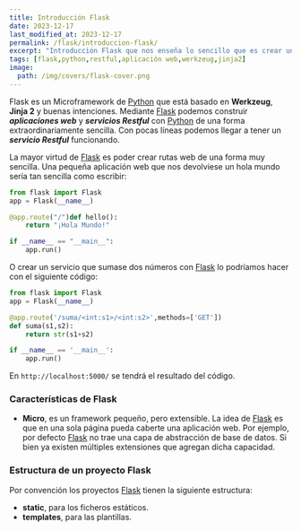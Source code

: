 ```yaml
---
title: Introducción Flask
date: 2023-12-17
last_modified_at: 2023-12-17
permalink: /flask/introduccion-flask/
excerpt: "Introducción Flask que nos enseña lo sencillo que es crear una aplicación web o servicio restful con este framework."
tags: [flask,python,restful,aplicación web,werkzeug,jinja2]
image:
  path: /img/covers/flask-cover.png
---
```


Flask es un Microframework de [Python](https://www.manualweb.net/python/) que está basado en **Werkzeug**, **Jinja 2** y buenas intenciones. Mediante [Flask](https://www.manualweb.net/flask/) podemos construir _**aplicaciones web**_ y _**servicios Restful**_ con [Python](https://www.manualweb.net/python/) de una forma extraordinariamente sencilla. Con pocas líneas podemos llegar a tener un _**servicio Restful**_ funcionando.


La mayor virtud de [Flask](https://www.manualweb.net/flask/) es poder crear rutas web de una forma muy sencilla. Una pequeña aplicación web que nos devolviese un hola mundo sería tan sencilla como escribir:


```python
from flask import Flask
app = Flask(__name__)

@app.route("/")def hello():
    return "¡Hola Mundo!"

if __name__ == "__main__":
    app.run()
```


O crear un servicio que sumase dos números con [Flask](https://www.manualweb.net/flask/) lo podríamos hacer con el siguiente código:


```python
from flask import Flask
app = Flask(__name__)

@app.route('/suma/<int:s1>/<int:s2>',methods=['GET'])
def suma(s1,s2):
    return str(s1+s2)

if __name__ == '__main__':
    app.run()
```


En `http://localhost:5000/` se tendrá el resultado del código.


### Características de Flask

- **Micro**, es un framework pequeño, pero extensible. La idea de [Flask](http://www.manualweb.net/tutorial-flask/) es que en una sola página pueda caberte una aplicación web. Por ejemplo, por defecto [Flask](http://www.manualweb.net/tutorial-flask/) no trae una capa de abstracción de base de datos. Si bien ya existen múltiples extensiones que agregan dicha capacidad.

### Estructura de un proyecto Flask


Por convención los proyectos [Flask](http://www.manualweb.net/tutorial-flask/) tienen la siguiente estructura:

- **static**, para los ficheros estáticos.
- **templates**, para las plantillas.
